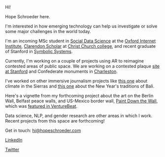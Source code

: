 Hi!

Hope Schroeder here.

I'm interested in how emerging technology can help us investigate or solve some major challenges in the world today.

I'm an incoming MSc student in [Social Data Science](https://www.oii.ox.ac.uk/study/msc-in-social-data-science/) at the [Oxford Internet Institute](https://www.oii.ox.ac.uk/), [Clarendon Scholar](http://www.ox.ac.uk/clarendon) at [Christ Church college](https://www.chch.ox.ac.uk/), and recent graduate of Stanford in [Symbolic Systems](https://symsys.stanford.edu/).

Currently, I'm working on a couple of projects using AR to reimagine contested areas of public space. We are working on a contested plaque [site at Stanford](https://www.dearvisitor.app/) and Confederate monuments in [Charleston](https://brown.columbia.edu/portfolio/charleston-reconstructed/). 

I've worked on other immersive journalism projects like [this one](http://peninsulapress.com/2017/04/18/california-climate-360-video-story/) about climate in the Sierras and [this one](https://www.youtube.com/watch?v=WBKLH2bHdcE) about the New Year's traditions of Bali. 

Here's a vignette from my forthcoming project about the art on the Berlin Wall, Belfast peace walls, and US-Mexico border wall, [Paint Down the Wall](https://www.youtube.com/watch?v=w4JHOiridw0), which was [featured in VentureBeat](https://venturebeat.com/2018/05/09/4-ar-vr-stanford-student-projects-show-the-future-of-immersive-tech/). 

Data science, NLP, and gender research are other areas in which I work. Recent projects from this space are forthcoming!

Get in touch: hi@hopeschroeder.com

[LinkedIn](https://www.linkedin.com/in/hopeschroeder/)

[Twitter](https://twitter.com/Schropes)
